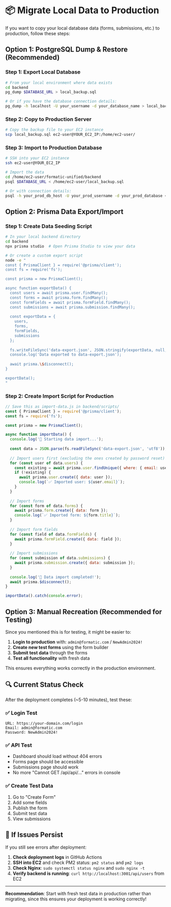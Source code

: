 # 📦 Migrate Local Data to Production

If you want to copy your local database data (forms, submissions, etc.) to production, follow these steps:

## Option 1: PostgreSQL Dump & Restore (Recommended)

### Step 1: Export Local Database
```bash
# From your local environment where data exists
cd backend
pg_dump $DATABASE_URL > local_backup.sql

# Or if you have the database connection details:
pg_dump -h localhost -U your_username -d your_database_name > local_backup.sql
```

### Step 2: Copy to Production Server
```bash
# Copy the backup file to your EC2 instance
scp local_backup.sql ec2-user@YOUR_EC2_IP:/home/ec2-user/
```

### Step 3: Import to Production Database
```bash
# SSH into your EC2 instance
ssh ec2-user@YOUR_EC2_IP

# Import the data
cd /home/ec2-user/formatic-unified/backend
psql $DATABASE_URL < /home/ec2-user/local_backup.sql

# Or with connection details:
psql -h your_prod_db_host -U your_prod_username -d your_prod_database < /home/ec2-user/local_backup.sql
```

## Option 2: Prisma Data Export/Import

### Step 1: Create Data Seeding Script
```bash
# In your local backend directory
cd backend
npx prisma studio  # Open Prisma Studio to view your data

# Or create a custom export script
node -e "
const { PrismaClient } = require('@prisma/client');
const fs = require('fs');

const prisma = new PrismaClient();

async function exportData() {
  const users = await prisma.user.findMany();
  const forms = await prisma.form.findMany();
  const formFields = await prisma.formField.findMany();
  const submissions = await prisma.submission.findMany();
  
  const exportData = {
    users,
    forms,
    formFields,
    submissions
  };
  
  fs.writeFileSync('data-export.json', JSON.stringify(exportData, null, 2));
  console.log('Data exported to data-export.json');
  
  await prisma.\$disconnect();
}

exportData();
"
```

### Step 2: Create Import Script for Production
```javascript
// Save this as import-data.js in backend/scripts/
const { PrismaClient } = require('@prisma/client');
const fs = require('fs');

const prisma = new PrismaClient();

async function importData() {
  console.log('🔄 Starting data import...');
  
  const data = JSON.parse(fs.readFileSync('data-export.json', 'utf8'));
  
  // Import users first (excluding the ones created by password reset)
  for (const user of data.users) {
    const existing = await prisma.user.findUnique({ where: { email: user.email } });
    if (!existing) {
      await prisma.user.create({ data: user });
      console.log(`✅ Imported user: ${user.email}`);
    }
  }
  
  // Import forms
  for (const form of data.forms) {
    await prisma.form.create({ data: form });
    console.log(`✅ Imported form: ${form.title}`);
  }
  
  // Import form fields
  for (const field of data.formFields) {
    await prisma.formField.create({ data: field });
  }
  
  // Import submissions
  for (const submission of data.submissions) {
    await prisma.submission.create({ data: submission });
  }
  
  console.log('🎉 Data import completed!');
  await prisma.$disconnect();
}

importData().catch(console.error);
```

## Option 3: Manual Recreation (Recommended for Testing)

Since you mentioned this is for testing, it might be easier to:

1. **Login to production** with: `admin@formatic.com` / `NewAdmin2024!`
2. **Create new test forms** using the form builder
3. **Submit test data** through the forms
4. **Test all functionality** with fresh data

This ensures everything works correctly in the production environment.

## 🔍 Current Status Check

After the deployment completes (~5-10 minutes), test these:

### ✅ Login Test
```
URL: https://your-domain.com/login
Email: admin@formatic.com
Password: NewAdmin2024!
```

### ✅ API Test
- Dashboard should load without 404 errors
- Forms page should be accessible
- Submissions page should work
- No more "Cannot GET /api/api/..." errors in console

### ✅ Create Test Data
1. Go to "Create Form" 
2. Add some fields
3. Publish the form
4. Submit test data
5. View submissions

## 🚨 If Issues Persist

If you still see errors after deployment:

1. **Check deployment logs** in GitHub Actions
2. **SSH into EC2** and check PM2 status: `pm2 status` and `pm2 logs`
3. **Check Nginx**: `sudo systemctl status nginx` and `sudo nginx -t`
4. **Verify backend is running**: `curl http://localhost:3001/api/users` from EC2

---

**Recommendation**: Start with fresh test data in production rather than migrating, since this ensures your deployment is working correctly! 